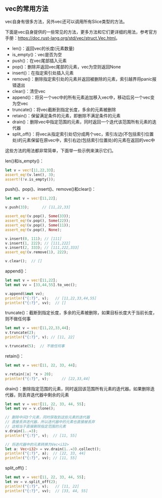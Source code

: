 ## vec的常用方法

vec自身有很多方法，另外vec还可以调用所有Slice类型的方法。

下面是vec自身提供的一些常见的方法，更多方法和它们更详细的用法，参考官方手册：<https://doc.rust-lang.org/std/vec/struct.Vec.html>。

- len()：返回vec的长度(元素数量)  
- is_empty()：vec是否为空  
- push()：在vec尾部插入元素  
- pop()：删除并返回vec尾部的元素，vec为空则返回None  
- insert()：在指定索引处插入元素  
- remove()：删除指定索引处的元素并返回被删除的元素，索引越界将panic报错退出  
- clear()：清空vec  
- append()：将另一个vec中的所有元素追加移入vec中，移动后另一个vec变为空vec  
- truncate()：将vec截断到指定长度，多余的元素被删除  
- retain()：保留满足条件的元素，即删除不满足条件的元素  
- drain()：删除vec中指定范围的元素，同时返回一个迭代该范围所有元素的迭代器  
- split_off()：将vec从指定索引处切分成两个vec，索引左边(不包括索引位置处)的元素保留在原vec中，索引右边(包括索引位置处)的元素在返回的vec中  

这些方法的用法都非常简单，下面举一些示例来演示它们。

len()和is_empty()：  
```rust
let v = vec![11,22,33];
assert_eq!(v.len(), 3);
assert!(!v.is_empty());
```

push()、pop()、insert()、remove()和clear()：  
```rust
let mut v = vec![11,22];

v.push(33);      // [11,22,33]

assert_eq!(v.pop(), Some(33));
assert_eq!(v.pop(), Some(22));
assert_eq!(v.pop(), Some(11));
assert_eq!(v.pop(), None);

v.insert(0, 111); // [111]
v.insert(1, 222); // [111,222]
v.insert(2, 333); // [111,222,333]
assert_eq!(v.remove(1), 222);

v.clear();  // []
```

append()：  
```rust
let mut v = vec![11,22];
let mut vv = [33,44,55].to_vec();

v.append(&mut vv);
println!("{:?}", v);   // [11,22,33,44,55]
println!("{:?}", vv);  // []
```

truncate()：截断到指定长度，多余的元素被删除，如果目标长度大于当前长度，则不做任何事  
```rust
let mut v = vec![11,22,33,44];
v.truncate(2);
println!("{:?}", v); // [11, 22]

v.truncate(5);  // 不做任何事
```

retain()：
```rust
let mut v = vec![11, 22, 33, 44];

v.retain(|x| *x > 20);
println!("{:?}", v);      // [22,33,44]
```

drain()：删除指定范围的元素，同时返回该范围所有元素的迭代器。如果删除迭代器，则丢弃迭代器中剩余的元素  
```rust
let mut v = vec![11, 22, 33, 44, 55];
let mut vv = v.clone();

// 删除中间3个元素，同时获取到这些元素的迭代器
// 直接丢弃迭代器，所以迭代器中的元素也直接被丢弃
// 这相当于直接删除指定范围的元素
v.drain(1..=3);
println!("{:?}", v);  // [11, 55]

// 将迭代器中的元素转换为Vec<i32>
let a: Vec<i32> = vv.drain(1..=3).collect();
println!("{:?}", a);  // [22, 33, 44]
println!("{:?}", vv); // [11, 55]
```

split_off()：  
```rust
let mut v = vec![11, 22, 33, 44, 55];
let vv = v.split_off(2);
println!("{:?}", v);   // [11, 22]
println!("{:?}", vv);  // [33, 44, 55]
```

